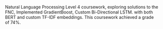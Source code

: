 Natural Language Processing Level 4 coursework, exploring solutions to the FNC, Implemented GradientBoost, Custom Bi-Directional LSTM. with both BERT and custom TF-IDF embeddings. This coursework achieved a grade of 74%.
